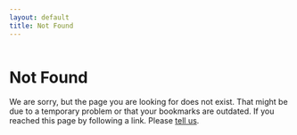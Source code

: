 ```yaml
---
layout: default
title: Not Found
---
```


<img class="ssplogomain" src="/res/ssplogo-fish-only.jpg" alt="">

# Not Found

We are sorry, but the page you are looking for does not exist. That might be due to a temporary problem or that your
bookmarks are outdated. If you reached this page by following a link. Please [tell us](https://github.com/simplesamlphp/simplesamlphp.github.io/issues).
